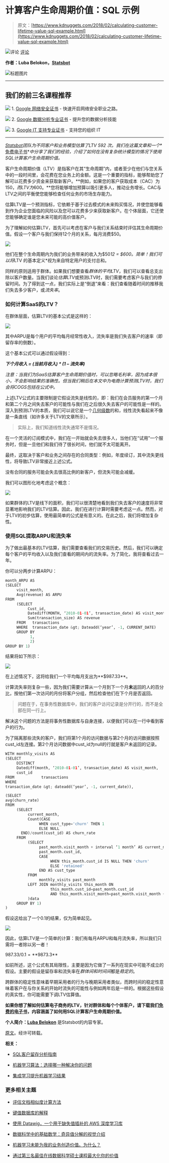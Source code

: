 # 计算客户生命周期价值：SQL 示例

> 原文：[https://www.kdnuggets.com/2018/02/calculating-customer-lifetime-value-sql-example.html](https://www.kdnuggets.com/2018/02/calculating-customer-lifetime-value-sql-example.html)

![评论](../Images/3d9c022da2d331bb56691a9617b91b90.png) [评论](#comments)

**作者：Luba Belokon，[Statsbot](https://statsbot.co/)**

![标题图片](../Images/6458b0318357d930e839206ca8a17523.png)

* * *

## 我们的前三名课程推荐

![](../Images/0244c01ba9267c002ef39d4907e0b8fb.png) 1\. [Google 网络安全证书](https://www.kdnuggets.com/google-cybersecurity) - 快速开启网络安全职业之路。

![](../Images/e225c49c3c91745821c8c0368bf04711.png) 2\. [Google 数据分析专业证书](https://www.kdnuggets.com/google-data-analytics) - 提升您的数据分析技能

![](../Images/0244c01ba9267c002ef39d4907e0b8fb.png) 3\. [Google IT 支持专业证书](https://www.kdnuggets.com/google-itsupport) - 支持您的组织 IT

* * *

*[Statsbot](https://statsbot.co/?utm_source=kdnuggets&utm_medium=article&utm_campaign=ltv&utm_content=predict_ltv)团队为不同客户和业务模型估算了LTV 592 次。我们在这篇文章和一个**[免费电子书](https://statsbot.co/ltv-ebook?utm_source=kdnuggets&utm_medium=article&utm_campaign=ltv&utm_content=predict_ltv)**中分享了我们的经验，介绍了如何在没有复杂统计模型的情况下使用SQL计算客户生命周期价值。*

客户生命周期价值（LTV）是指客户在其“生命周期”内，或者至少在他们与您关系中的一段时间里，会花费在您业务上的金额。这是一个重要的指标，能够帮助您了解可以花费多少资金来获取新客户。**例如，如果您的客户获取成本（CAC）为$150，而LTV为$600。**您将能够增加预算以吸引更多人，推动业务增长。CAC与LTV之间的平衡使您能够检查任何业务的市场生存能力。

估算LTV是一个预测指标，它依赖于基于过去模式的未来购买情况，并使您能够看到作为企业您面临的风险以及您可以花费多少来获取新客户。在个体层面，它还使您能够确定谁是您未来可能的高价值客户。

为了理解如何估算LTV，首先可以考虑在客户与我们关系结束时评估其生命周期价值。假设一个客户与我们保持12个月的关系，每月消费$50。

![](../Images/fd0ef86fe315668c269a328ce7c8c25e.png)

他们在整个生命周期内为我们的业务带来的收入为$50*12 = $600。简单！我们可以将*LTV 的基本定义*视为来自特定用户的支付总和。

同样的原则适用于群体。如果我们想要查看*群体的平均LTV*，我们可以查看总支出除以客户数量。当我们谈论*估算LTV*或预测LTV时，我们需要考虑客户与我们的停留时间。为了得到这一点，我们实际上是“倒退”来看：我们查看随着时间的推移我们失去多少客户，或*流失率*。

### 如何计算SaaS的LTV？

在群体层面，估算LTV的基本公式是这样的：

![](../Images/333440d57273d027f78f696cd2994000.png)

其中ARPU是每个用户的平均每月经常性收入，流失率是我们失去客户的速率（即留存率的倒数）。

这个基本公式可以通过假设得到：

***下个月收入 = (当前月收入) * (1 – 流失率)***

*注意：当我们为SaaS估算客户生命周期价值时，可以忽略毛利率，因为成本很小，不会影响结果的准确性。但当我们稍后在本文中为电商计算预测LTV时，我们会将COGS包括在公式中。*

上述LTV公式的主要限制是它假设流失是线性的，即：我们在会员服务的第一个月和第二个月之间失去客户的可能性与我们在之后很久失去客户的可能性是一样的。深入到预测LTV的本质，我们可以说它是一个[几何级数](https://en.wikipedia.org/wiki/Geometric_series)的和，线性流失看起来不像是一条直线（如许多关于LTV的文章所示）。

> 实际上，我们知道线性流失通常不是情况。

在一个灵活的订阅模式中，我们在一开始就会失去很多人，当他们在“试用”一个服务时，但是一旦他们和我们待了很长时间，他们就不太可能离开。

最终，这取决于客户和业务之间存在的合同类型：例如，年度续订，其中流失更线性，将导致LTV非常接近上述公式。

没有合同的服务可能会失去很高比例的新客户，但流失可能会减缓。

我们可以图形化地考虑这个概念：

![](../Images/a68f0a58f6846b5a598f564c1f69d50d.png)

如果群体的LTV是线下的面积，我们可以很清楚地看到我们失去客户的速度将非常显著地影响我们的LTV估算。因此，我们在进行计算时需要考虑这一点。然而，对于LTV的初步估算，使用最简单的公式是有意义的。在此之后，我们将增加复杂性。

### 使用SQL提取ARPU和流失率

为了做出最基本的LTV估算，我们需要查看我们的交易历史。然后，我们可以确定每个客户的平均收入以及我们查看的期间内的流失率。为了简化，我将查看过去一年。

你可以分两步计算ARPU：

```py
month_ARPU AS
(SELECT
     visit_month,
     Avg(revenue) AS ARPU 
FROM
     (SELECT
          Cust_id,
          Datediff(MONTH, ‘2010-01-01’, transaction_date) AS visit_month,
          Sum(transaction_size) AS revenue 
     FROM   transactions 
     WHERE  transaction_date &gt; Dateadd(‘year’, -1, CURRENT_DATE)
     GROUP BY
           1,
           2)
GROUP BY 1)
```

结果将如下所示：

![](../Images/d7ab31f06da8eac9ea118a48e8f9c0b7.png)

在上述情况下，这将给我们一个平均每月支出为**$987.33**。

计算流失率则复杂一些，因为我们需要计算从一个月到下一个月**未**返回的人的百分比，按他们第一次访问的月份将客户分组，然后检查他们在下个月是否返回。

> 问题在于，在事务性数据库中，我们的客户访问记录是分开行的，而不是全部在同一行上。

解决这个问题的方法是将事务性数据库与自身连接，以便我们可以在一行中看到客户的行为。

为了隔离那些流失的客户，我们将第1个月的访问数据与第2个月的访问数据按照cust_id左连接。第2个月访问数据中cust_id为null的行就是客户未返回的记录。

```py
WITH monthly_visits AS
(SELECT
     DISTINCT
     Datediff(month, ‘2010-01-01’, transaction_date) AS visit_month,
     cust_id 
FROM            transactions 
WHERE
transaction_date &gt; dateadd(‘year’, -1, current_date)),

(SELECT
avg(churn_rate)
FROM
     (SELECT
          current_month,
          Count(CASE
               WHEN cust_type='churn' THEN 1
               ELSE NULL
       END)/count(cust_id) AS churn_rate 
     FROM
          (SELECT
               past_month.visit_month + interval ‘1 month’ AS current_month,
               past_month.cust_id,
               CASE
                    WHEN this_month.cust_id IS NULL THEN 'churn'
                    ELSE 'retained'
               END AS cust_type 
          FROM
               monthly_visits past_month 
          LEFT JOIN monthly_visits this_month ON
                    this_month.cust_id=past_month.cust_id
                    AND this_month.visit_month=past_month.visit_month + interval ‘1 month’
          )data
     GROUP BY 1)
)
```

假设这给出了一个0.1的结果，仅为简单起见。

![](../Images/5b9c40480494ed2e9d18cda5f8b5df76.png)

因此，估算LTV是一个简单的计算：我们有每月ARPU和每月流失率，所以我们只需将一者除以另一者！

$987.33/0.1 = **$9873.3**

如前所述，这个公式有其局限性，主要是因为它做了一系列在现实中可能不成立的假设。主要的假设是留存率和流失率在*群体间和时间间*都是*稳定的*。

跨群体的稳定性意味着早期采用者的行为与晚期采用者类似，而跨时间的稳定性意味着客户在与你关系的开始时流失的可能性与例如两年后是一样的。根据这些假设的真实性，你可能需要下调LTV估算值。

**如果你想了解如何估算电子商务的LTV，针对群体和每个个体客户，请下载我们[免费的电子书](https://statsbot.co/ltv-ebook?utm_source=kdnuggets&utm_medium=article&utm_campaign=ltv&utm_content=predict_ltv)，内容涵盖了如何用SQL计算客户生命周期价值。**

**个人简介：[Luba Belokon](https://www.linkedin.com/in/luba-belokon-35078512b?utm_source=kdnuggets&utm_medium=post&utm_campaign=ebook)** 是Statsbot的内容专家。

[原文](https://statsbot.co/blog/calculating-customer-lifetime-value-sql-example/)。经许可转载。

**相关：**

+   [SQL客户留存分析指南](/2017/12/guide-customer-retention-analysis-sql.html)

+   [机器学习算法：选择哪一种解决你的问题](/2017/11/machine-learning-algorithms-choose-your-problem.html)

+   [集成学习提升机器学习结果](/2017/09/ensemble-learning-improve-machine-learning-results.html)

### 更多相关主题

+   [评估文档相似度计算方法](https://www.kdnuggets.com/evaluating-methods-for-calculating-document-similarity)

+   [键值数据库的解释](https://www.kdnuggets.com/2021/04/nosql-explained-understanding-key-value-databases.html)

+   [使用 Datawig，一个用于缺失值插补的 AWS 深度学习库](https://www.kdnuggets.com/2021/12/datawig-aws-deep-learning-library-missing-value-imputation.html)

+   [数据科学中的基础数学：奇异值分解的视觉介绍](https://www.kdnuggets.com/2022/06/essential-math-data-science-visual-introduction-singular-value-decomposition.html)

+   [机器学习未能为我的业务创造价值。为什么？](https://www.kdnuggets.com/2021/12/machine-learning-produce-value-business.html)

+   [通过第三名最佳在线数据科学硕士课程最大化你的价值](https://www.kdnuggets.com/2023/05/bay-path-maximize-value-online-masters-data-science.html)
